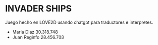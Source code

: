 # INVADER SHIPS

Juego hecho en LOVE2D usando chatgpt para traductores e interpretes.
- Maria Diaz 30.318.748
- Juan Reginfo 28.456.703
